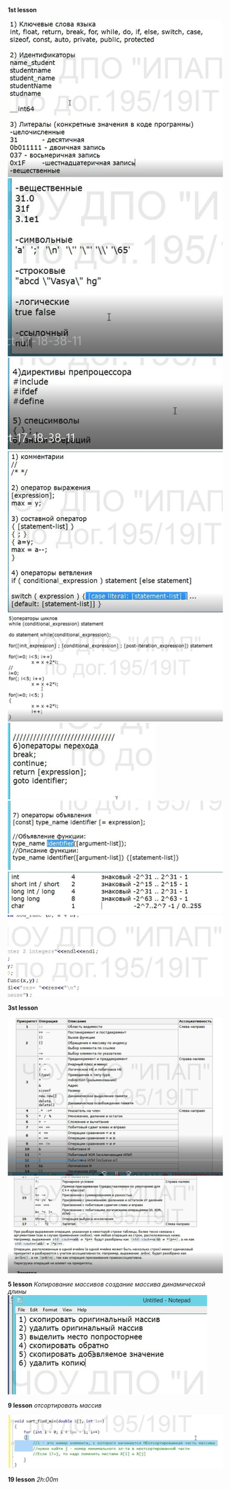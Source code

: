 **1st lesson**

![1.jpg](../../images/c++/1.jpg)
![2.JPG](../../images/c++/2.JPG)
![3.JPG](../../images/c++/3.JPG)
![4.JPG](../../images/c++/4.JPG)
![5.JPG](../../images/c++/5.JPG)
![6.jpeg](../../images/c++/6.jpeg)
![7.jpeg](../../images/c++/7.jpeg)
![8.jpeg](../../images/c++/8.jpeg)
![9.jpeg](../../images/c++/9.jpeg)

**3st lesson**

![10.JPG](../../images/c++/10.JPG)
![11.JPG](../../images/c++/11.JPG)
 
**5 lesson**
*Копирование массивов*
*создание массива динамической длины*
![12.JPG](../../images/c++/12.jpeg)

**9 lesson**
*отсортировать массив*

![9-1.jpeg](../../images/c++/9-1.jpeg)

**19 lesson**
*2h:00m*
